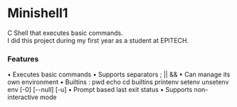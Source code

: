 # Minishell1
C Shell that executes basic commands.<br/>
I did this project during my first year as a student at EPITECH.

### Features
• Executes basic commands
• Supports separators ; || &&
• Can manage its own environment
• Builtins :
    pwd
    echo
    cd
    builtins
    printenv
    setenv
    unsetenv
    env [-0] [--null] [-u]
• Prompt based last exit status
• Supports non-interactive mode
